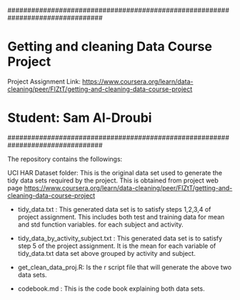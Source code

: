 ################################################################################
# Getting and cleaning Data Course Project 
Project Assignment Link: https://www.coursera.org/learn/data-cleaning/peer/FIZtT/getting-and-cleaning-data-course-project
# Student: Sam Al-Droubi
################################################################################

The repository contains the followings:

UCI HAR Dataset folder:  This is the original data set used to generate the tidy data sets required
by the project.  This is obtained from project web page https://www.coursera.org/learn/data-cleaning/peer/FIZtT/getting-and-cleaning-data-course-project



- tidy_data.txt : This generated data set is to satisfy steps 1,2,3,4 of project assignment.
This includes both test and training data for mean and std function variables. 
for each subject and activity.


- tidy_data_by_activity_subject.txt : This generated data set is to satisfy step 5 of the project 
assignment.  It is the mean for each variable of tidy_data.txt data set above grouped by activity 
and subject. 


- get_clean_data_proj.R:  Is the r script file that will generate the above two data sets. 

- codebook.md :  This is the code book explaining both data sets. 


